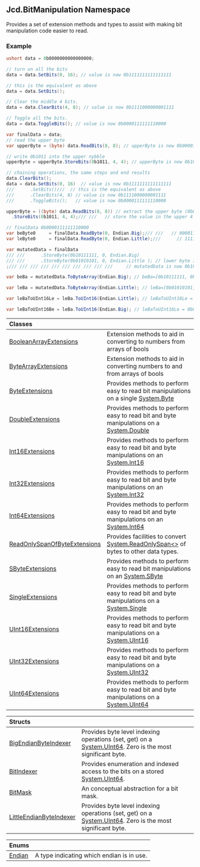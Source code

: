 ## Jcd.BitManipulation Namespace

Provides a set of extension methods and types to assist with
making bit manipulation code easier to read.

### Example

```csharp
ushort data = 0b0000000000000000;

// turn on all the bits
data = data.SetBits(0, 16); // value is now 0b1111111111111111

// this is the equivalent as above
data = data.SetBits();

// Clear the middle 4 bits.
data = data.ClearBits(4, 8); // value is now 0b1111000000001111

// Toggle all the bits.
data = data.ToggleBits(); // value is now 0b0000111111110000

var finalData = data;
// read the upper byte
var upperByte = (byte) data.ReadBits(8, 8); // upperByte is now 0b00001111

// write 0b1011 into the upper nybble
upperByte = upperByte.StoreBits(0b1011, 4, 4); // upperByte is now 0b10111111

// chaining operations, the same steps and end results
data.ClearBits();
data = data.SetBits(0, 16)  // value is now 0b1111111111111111
///      .SetBits()///  // this is the equivalent as above
///      .ClearBits(4, 8) // value is now 0b1111000000001111
///      .ToggleBits();   // value is now 0b0000111111110000

upperByte = ((byte) data.ReadBits(8, 8)) // extract the upper byte (0b00001111)
  .StoreBits(0b1011, 4, 4);/// ///   // store the value in the upper 4 bits, now upperByte is now 0b10111111

// finalData 0b0000111111110000
var beByte0     = finalData.ReadByte(0, Endian.Big);/// ///   // 00001111
var leByte0     = finalData.ReadByte(0, Endian.Little);///      // 11110000

var mutatedData = finalData
/// ///      .StoreByte(0b10111111, 0, Endian.Big)
/// ///      .StoreByte(0b01010101, 0, Endian.Little ); // lower byte is now 0b01010101
;/// /// /// /// /// /// /// /// /// ///     // mutatedData is now 0b1011111101010101

var beBa = mutatedData.ToByteArray(Endian.Big); // beBa=[0b10111111, 0b01010101]

var leBa = mutatedData.ToByteArray(Endian.Little); // leBa=[0b01010101, 0b10111111]

var leBaToUInt16Le = leBa.ToUInt16(Endian.Little); // leBaToUInt16Le = 0b1011111101010101

var leBaToUInt16Be = leBa.ToUInt16(Endian.Big); // leBaToUInt16Le = 0b0101010110111111
```

| Classes                                                                                                                                |                                                                                                                                                                                       |
|:---------------------------------------------------------------------------------------------------------------------------------------|:--------------------------------------------------------------------------------------------------------------------------------------------------------------------------------------|
| [BooleanArrayExtensions](Jcd.BitManipulation.BooleanArrayExtensions.md 'Jcd.BitManipulation.BooleanArrayExtensions')                   | Extension methods to aid in converting to numbers from arrays of bools                                                                                                                |
| [ByteArrayExtensions](Jcd.BitManipulation.ByteArrayExtensions.md 'Jcd.BitManipulation.ByteArrayExtensions')                            | Extension methods to aid in converting numbers to and from arrays of bools                                                                                                            |
| [ByteExtensions](Jcd.BitManipulation.ByteExtensions.md 'Jcd.BitManipulation.ByteExtensions')                                           | Provides methods to perform easy to read bit manipulations on a single [System.Byte](https://docs.microsoft.com/en-us/dotnet/api/System.Byte 'System.Byte')                           |
| [DoubleExtensions](Jcd.BitManipulation.DoubleExtensions.md 'Jcd.BitManipulation.DoubleExtensions')                                     | Provides methods to perform easy to read bit and byte manipulations on a [System.Double](https://docs.microsoft.com/en-us/dotnet/api/System.Double 'System.Double')                   |
| [Int16Extensions](Jcd.BitManipulation.Int16Extensions.md 'Jcd.BitManipulation.Int16Extensions')                                        | Provides methods to perform easy to read bit and byte manipulations on an [System.Int16](https://docs.microsoft.com/en-us/dotnet/api/System.Int16 'System.Int16')                     |
| [Int32Extensions](Jcd.BitManipulation.Int32Extensions.md 'Jcd.BitManipulation.Int32Extensions')                                        | Provides methods to perform easy to read bit and byte manipulations on an [System.Int32](https://docs.microsoft.com/en-us/dotnet/api/System.Int32 'System.Int32')                     |
| [Int64Extensions](Jcd.BitManipulation.Int64Extensions.md 'Jcd.BitManipulation.Int64Extensions')                                        | Provides methods to perform easy to read bit and byte manipulations on an [System.Int64](https://docs.microsoft.com/en-us/dotnet/api/System.Int64 'System.Int64')                     |
| [ReadOnlySpanOfByteExtensions](Jcd.BitManipulation.ReadOnlySpanOfByteExtensions.md 'Jcd.BitManipulation.ReadOnlySpanOfByteExtensions') | Provides facilities to convert [System.ReadOnlySpan&lt;&gt;](https://docs.microsoft.com/en-us/dotnet/api/System.ReadOnlySpan-1 'System.ReadOnlySpan`1') of bytes to other data types. |
| [SByteExtensions](Jcd.BitManipulation.SByteExtensions.md 'Jcd.BitManipulation.SByteExtensions')                                        | Provides methods to perform easy to read bit manipulations on an [System.SByte](https://docs.microsoft.com/en-us/dotnet/api/System.SByte 'System.SByte')                              |
| [SingleExtensions](Jcd.BitManipulation.SingleExtensions.md 'Jcd.BitManipulation.SingleExtensions')                                     | Provides methods to perform easy to read bit and byte manipulations on a [System.Single](https://docs.microsoft.com/en-us/dotnet/api/System.Single 'System.Single')                   |
| [UInt16Extensions](Jcd.BitManipulation.UInt16Extensions.md 'Jcd.BitManipulation.UInt16Extensions')                                     | Provides methods to perform easy to read bit and byte manipulations on a [System.UInt16](https://docs.microsoft.com/en-us/dotnet/api/System.UInt16 'System.UInt16')                   |
| [UInt32Extensions](Jcd.BitManipulation.UInt32Extensions.md 'Jcd.BitManipulation.UInt32Extensions')                                     | Provides methods to perform easy to read bit and byte manipulations on a [System.UInt32](https://docs.microsoft.com/en-us/dotnet/api/System.UInt32 'System.UInt32')                   |
| [UInt64Extensions](Jcd.BitManipulation.UInt64Extensions.md 'Jcd.BitManipulation.UInt64Extensions')                                     | Provides methods to perform easy to read bit and byte manipulations on a [System.UInt64](https://docs.microsoft.com/en-us/dotnet/api/System.UInt64 'System.UInt64')                   |

| Structs                                                                                                                 |                                                                                                                                                                                        |
|:------------------------------------------------------------------------------------------------------------------------|:---------------------------------------------------------------------------------------------------------------------------------------------------------------------------------------|
| [BigEndianByteIndexer](Jcd.BitManipulation.BigEndianByteIndexer.md 'Jcd.BitManipulation.BigEndianByteIndexer')          | Provides byte level indexing operations (set, get) on a [System.UInt64](https://docs.microsoft.com/en-us/dotnet/api/System.UInt64 'System.UInt64'). Zero is the most significant byte. |
| [BitIndexer](Jcd.BitManipulation.BitIndexer.md 'Jcd.BitManipulation.BitIndexer')                                        | Provides enumeration and indexed access to the bits on a stored [System.UInt64](https://docs.microsoft.com/en-us/dotnet/api/System.UInt64 'System.UInt64').                            |
| [BitMask](Jcd.BitManipulation.BitMask.md 'Jcd.BitManipulation.BitMask')                                                 | An conceptual abstraction for a bit mask.                                                                                                                                              |
| [LittleEndianByteIndexer](Jcd.BitManipulation.LittleEndianByteIndexer.md 'Jcd.BitManipulation.LittleEndianByteIndexer') | Provides byte level indexing operations (set, get) on a [System.UInt64](https://docs.microsoft.com/en-us/dotnet/api/System.UInt64 'System.UInt64'). Zero is the most significant byte. |

| Enums                                                                |                                           |
|:---------------------------------------------------------------------|:------------------------------------------|
| [Endian](Jcd.BitManipulation.Endian.md 'Jcd.BitManipulation.Endian') | A type indicating which endian is in use. |
